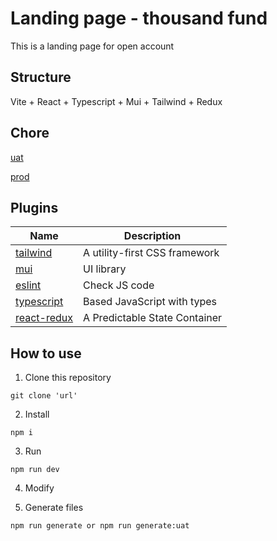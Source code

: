 # Landing page - thousand fund

This is a landing page for open account

## Structure

Vite + React + Typescript + Mui + Tailwind + Redux

## Chore

[uat](https://wt.franklin.com.tw:8081/directlp/thousandfund/)

[prod](https://etrade.franklin.com.tw/directlp/thousandfund/)

## Plugins

| Name          | Description                   |
| ------------- | ----------------------------- |
| [tailwind]    | A utility-first CSS framework |
| [mui]         | UI library                    |
| [eslint]      | Check JS code                 |
| [typescript]  | Based JavaScript with types   |
| [react-redux] | A Predictable State Container |

[tailwind]: https://github.com/tailwindlabs/tailwindcss
[mui]: https://mui.com/
[eslint]: https://github.com/eslint/eslint
[typescript]: https://github.com/microsoft/TypeScript
[react-redux]: https://react-redux.js.org/

## How to use

1. Clone this repository

```
git clone 'url'
```

2. Install

```
npm i
```

3. Run

```
npm run dev
```

4. Modify

5. Generate files

```
npm run generate or npm run generate:uat
```
